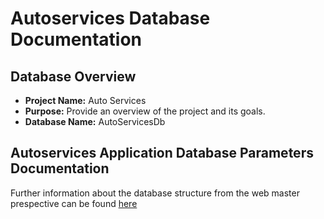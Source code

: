 # Autoservices Database Documentation

## Database Overview
- **Project Name:** Auto Services
- **Purpose:** Provide an overview of the project and its goals.
- **Database Name:** AutoServicesDb

## Autoservices Application Database Parameters Documentation
Further information about the database structure from the web master prespective can be found [here](./Admin/README.md)